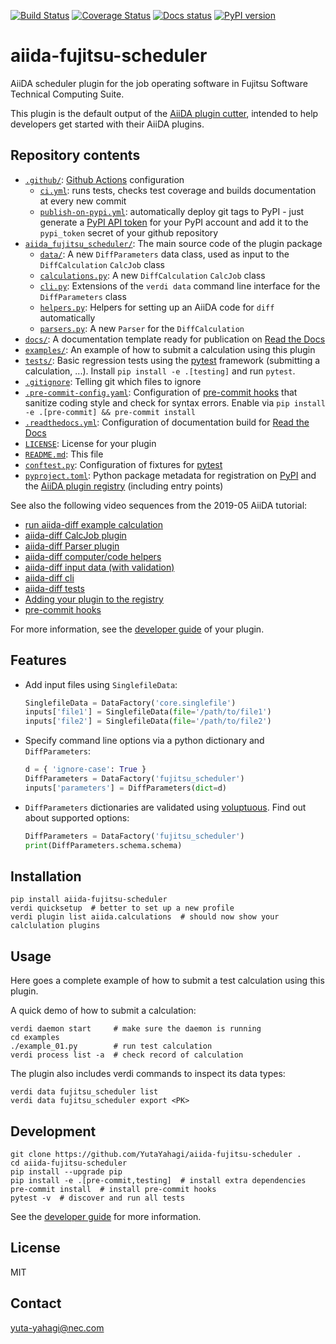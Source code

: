 [![Build Status][ci-badge]][ci-link]
[![Coverage Status][cov-badge]][cov-link]
[![Docs status][docs-badge]][docs-link]
[![PyPI version][pypi-badge]][pypi-link]

# aiida-fujitsu-scheduler

AiiDA scheduler plugin for the job operating software in Fujitsu Software Technical Computing Suite.

This plugin is the default output of the
[AiiDA plugin cutter](https://github.com/aiidateam/aiida-plugin-cutter),
intended to help developers get started with their AiiDA plugins.

## Repository contents

* [`.github/`](.github/): [Github Actions](https://github.com/features/actions) configuration
  * [`ci.yml`](.github/workflows/ci.yml): runs tests, checks test coverage and builds documentation at every new commit
  * [`publish-on-pypi.yml`](.github/workflows/publish-on-pypi.yml): automatically deploy git tags to PyPI - just generate a [PyPI API token](https://pypi.org/help/#apitoken) for your PyPI account and add it to the `pypi_token` secret of your github repository
* [`aiida_fujitsu_scheduler/`](aiida_fujitsu_scheduler/): The main source code of the plugin package
  * [`data/`](aiida_fujitsu_scheduler/data/): A new `DiffParameters` data class, used as input to the `DiffCalculation` `CalcJob` class
  * [`calculations.py`](aiida_fujitsu_scheduler/calculations.py): A new `DiffCalculation` `CalcJob` class
  * [`cli.py`](aiida_fujitsu_scheduler/cli.py): Extensions of the `verdi data` command line interface for the `DiffParameters` class
  * [`helpers.py`](aiida_fujitsu_scheduler/helpers.py): Helpers for setting up an AiiDA code for `diff` automatically
  * [`parsers.py`](aiida_fujitsu_scheduler/parsers.py): A new `Parser` for the `DiffCalculation`
* [`docs/`](docs/): A documentation template ready for publication on [Read the Docs](http://aiida-diff.readthedocs.io/en/latest/)
* [`examples/`](examples/): An example of how to submit a calculation using this plugin
* [`tests/`](tests/): Basic regression tests using the [pytest](https://docs.pytest.org/en/latest/) framework (submitting a calculation, ...). Install `pip install -e .[testing]` and run `pytest`.
* [`.gitignore`](.gitignore): Telling git which files to ignore
* [`.pre-commit-config.yaml`](.pre-commit-config.yaml): Configuration of [pre-commit hooks](https://pre-commit.com/) that sanitize coding style and check for syntax errors. Enable via `pip install -e .[pre-commit] && pre-commit install`
* [`.readthedocs.yml`](.readthedocs.yml): Configuration of documentation build for [Read the Docs](https://readthedocs.org/)
* [`LICENSE`](LICENSE): License for your plugin
* [`README.md`](README.md): This file
* [`conftest.py`](conftest.py): Configuration of fixtures for [pytest](https://docs.pytest.org/en/latest/)
* [`pyproject.toml`](setup.json): Python package metadata for registration on [PyPI](https://pypi.org/) and the [AiiDA plugin registry](https://aiidateam.github.io/aiida-registry/) (including entry points)

See also the following video sequences from the 2019-05 AiiDA tutorial:

 * [run aiida-diff example calculation](https://www.youtube.com/watch?v=2CxiuiA1uVs&t=403s)
 * [aiida-diff CalcJob plugin](https://www.youtube.com/watch?v=2CxiuiA1uVs&t=685s)
 * [aiida-diff Parser plugin](https://www.youtube.com/watch?v=2CxiuiA1uVs&t=936s)
 * [aiida-diff computer/code helpers](https://www.youtube.com/watch?v=2CxiuiA1uVs&t=1238s)
 * [aiida-diff input data (with validation)](https://www.youtube.com/watch?v=2CxiuiA1uVs&t=1353s)
 * [aiida-diff cli](https://www.youtube.com/watch?v=2CxiuiA1uVs&t=1621s)
 * [aiida-diff tests](https://www.youtube.com/watch?v=2CxiuiA1uVs&t=1931s)
 * [Adding your plugin to the registry](https://www.youtube.com/watch?v=760O2lDB-TM&t=112s)
 * [pre-commit hooks](https://www.youtube.com/watch?v=760O2lDB-TM&t=333s)

For more information, see the [developer guide](https://aiida-diff.readthedocs.io/en/latest/developer_guide) of your plugin.


## Features

 * Add input files using `SinglefileData`:
   ```python
   SinglefileData = DataFactory('core.singlefile')
   inputs['file1'] = SinglefileData(file='/path/to/file1')
   inputs['file2'] = SinglefileData(file='/path/to/file2')
   ```

 * Specify command line options via a python dictionary and `DiffParameters`:
   ```python
   d = { 'ignore-case': True }
   DiffParameters = DataFactory('fujitsu_scheduler')
   inputs['parameters'] = DiffParameters(dict=d)
   ```

 * `DiffParameters` dictionaries are validated using [voluptuous](https://github.com/alecthomas/voluptuous).
   Find out about supported options:
   ```python
   DiffParameters = DataFactory('fujitsu_scheduler')
   print(DiffParameters.schema.schema)
   ```

## Installation

```shell
pip install aiida-fujitsu-scheduler
verdi quicksetup  # better to set up a new profile
verdi plugin list aiida.calculations  # should now show your calclulation plugins
```


## Usage

Here goes a complete example of how to submit a test calculation using this plugin.

A quick demo of how to submit a calculation:
```shell
verdi daemon start     # make sure the daemon is running
cd examples
./example_01.py        # run test calculation
verdi process list -a  # check record of calculation
```

The plugin also includes verdi commands to inspect its data types:
```shell
verdi data fujitsu_scheduler list
verdi data fujitsu_scheduler export <PK>
```

## Development

```shell
git clone https://github.com/YutaYahagi/aiida-fujitsu-scheduler .
cd aiida-fujitsu-scheduler
pip install --upgrade pip
pip install -e .[pre-commit,testing]  # install extra dependencies
pre-commit install  # install pre-commit hooks
pytest -v  # discover and run all tests
```

See the [developer guide](http://aiida-fujitsu-scheduler.readthedocs.io/en/latest/developer_guide/index.html) for more information.

## License

MIT
## Contact

yuta-yahagi@nec.com


[ci-badge]: https://github.com/YutaYahagi/aiida-fujitsu-scheduler/workflows/ci/badge.svg?branch=master
[ci-link]: https://github.com/YutaYahagi/aiida-fujitsu-scheduler/actions
[cov-badge]: https://coveralls.io/repos/github/YutaYahagi/aiida-fujitsu-scheduler/badge.svg?branch=master
[cov-link]: https://coveralls.io/github/YutaYahagi/aiida-fujitsu-scheduler?branch=master
[docs-badge]: https://readthedocs.org/projects/aiida-fujitsu-scheduler/badge
[docs-link]: http://aiida-fujitsu-scheduler.readthedocs.io/
[pypi-badge]: https://badge.fury.io/py/aiida-fujitsu-scheduler.svg
[pypi-link]: https://badge.fury.io/py/aiida-fujitsu-scheduler
